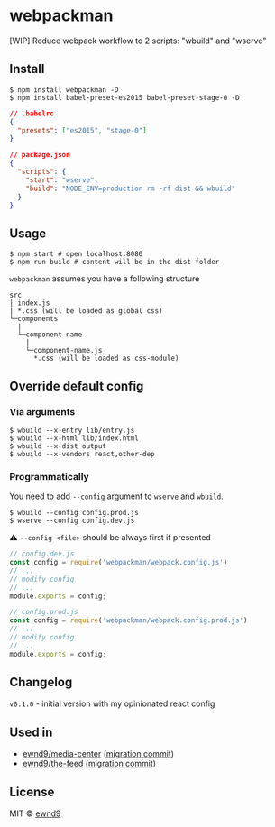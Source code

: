 # webpackman

[WIP] Reduce webpack workflow to 2 scripts: "wbuild" and "wserve"

## Install

```
$ npm install webpackman -D
$ npm install babel-preset-es2015 babel-preset-stage-0 -D
```

```json
// .babelrc
{
  "presets": ["es2015", "stage-0"]
}
```

```json
// package.json
{
  "scripts": {
    "start": "wserve",
    "build": "NODE_ENV=production rm -rf dist && wbuild"
  }
}
```

## Usage

```
$ npm start # open localhost:8080
$ npm run build # content will be in the dist folder
```

`webpackman` assumes you have a following structure

```
src
│ index.js
| *.css (will be loaded as global css)
└─components
  |    
  └─component-name
    |
    └─component-name.js
      *.css (will be loaded as css-module)
```

## Override default config

### Via arguments

```
$ wbuild --x-entry lib/entry.js
$ wbuild --x-html lib/index.html
$ wbuild --x-dist output
$ wbuild --x-vendors react,other-dep
```

### Programmatically

You need to add `--config` argument to `wserve` and `wbuild`.

```
$ wbuild --config config.prod.js
$ wserve --config config.dev.js
```

:warning: `--config <file>` should be always first if presented

```js
// config.dev.js
const config = require('webpackman/webpack.config.js')
// ...
// modify config
// ...
module.exports = config;
```

```js
// config.prod.js
const config = require('webpackman/webpack.config.prod.js')
// ...
// modify config
// ...
module.exports = config;
```

## Changelog

`v0.1.0` - initial version with my opinionated react config  

## Used in

- [ewnd9/media-center](https://github.com/ewnd9/media-center) ([migration commit](https://github.com/ewnd9/media-center/commit/960587f1488747876b9b9a4f560b74f250eaa6ea))
- [ewnd9/the-feed](https://github.com/ewnd9/the-feed) ([migration commit](https://github.com/ewnd9/the-feed/commit/b601e02e3d056e5f67ef4bb8ebb3700ac149c099))

## License

MIT © [ewnd9](http://ewnd9.com)
